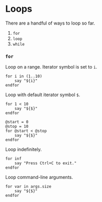 # Loops

There are a handful of ways to loop so far.

1. `for`
2. `loop`
3. `while`

### `for`

Loop on a range. Iterator symbol is set to `i`.
```
for i in (1..10)
    say "${i}"
endfor
```

Loop with default iterator symbol `$`.
```
for 1 < 10
    say "${$}"
endfor

@start = 0
@stop = 10
for @start < @stop
    say "${$}"
endfor
```

Loop indefinitely.
```
for inf
    say "Press Ctrl+C to exit."
endfor
```

Loop command-line arguments.
```
for var in args.size
    say "${$}"
endfor
```

